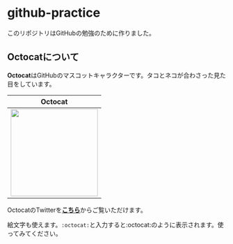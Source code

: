# github-practice

このリポジトリはGitHubの勉強のために作りました。

## Octocatについて

**Octocat**はGitHubのマスコットキャラクターです。タコとネコが合わさった見た目をしています。

|Octocat|
|---|
|<img src="https://github.githubassets.com/images/modules/logos_page/Octocat.png" width=200>|

OctocatのTwitterを[**こちら**](https://twitter.com/monatheoctocat)からご覧いただけます。

絵文字も使えます。`:octocat:`と入力すると:octocat:のように表示されます。使ってみてください。
